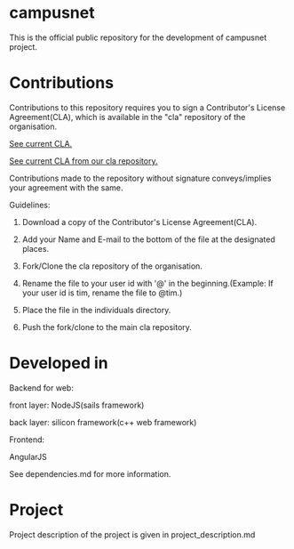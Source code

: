 # campusnet
This is the official public repository for the development of campusnet project.

# Contributions
Contributions to this repository requires you to sign a Contributor's License Agreement(CLA), which is available in the "cla" repository of the organisation.

[See current CLA.](https://gist.github.com/jilvin/0b6337cff8e0ec54357bb76b527d7ee6)

[See current CLA from our cla repository.](https://github.com/campusnet/cla/blob/master/campusnet-cla)

Contributions made to the repository without signature conveys/implies your agreement with the
same.

Guidelines:

1) Download a copy of the Contributor's License Agreement(CLA).

2) Add your Name and E-mail to the bottom of the file at the designated places.

3) Fork/Clone the cla repository of the organisation.

4) Rename the file to your user id with '@' in the beginning.(Example: If your user id is tim, rename the file to @tim.)

5) Place the file in the individuals directory.

6) Push the fork/clone to the main cla repository.

# Developed in
Backend for web:

front layer: NodeJS(sails framework)

back layer: silicon framework(c++ web framework)

Frontend:

AngularJS

See dependencies.md for more information.

# Project
Project description of the project is given in project_description.md
